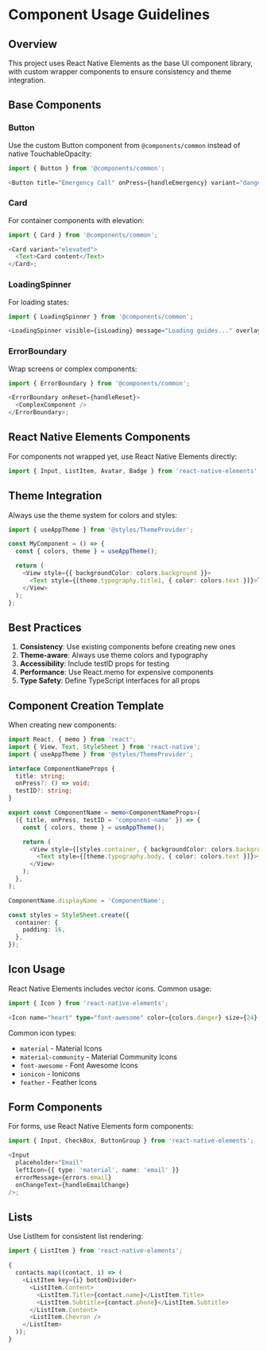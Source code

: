 # Component Usage Guidelines

## Overview

This project uses React Native Elements as the base UI component library, with custom wrapper components to ensure consistency and theme integration.

## Base Components

### Button

Use the custom Button component from `@components/common` instead of native TouchableOpacity:

```typescript
import { Button } from '@components/common';

<Button title="Emergency Call" onPress={handleEmergency} variant="danger" size="large" />;
```

### Card

For container components with elevation:

```typescript
import { Card } from '@components/common';

<Card variant="elevated">
  <Text>Card content</Text>
</Card>;
```

### LoadingSpinner

For loading states:

```typescript
import { LoadingSpinner } from '@components/common';

<LoadingSpinner visible={isLoading} message="Loading guides..." overlay />;
```

### ErrorBoundary

Wrap screens or complex components:

```typescript
import { ErrorBoundary } from '@components/common';

<ErrorBoundary onReset={handleReset}>
  <ComplexComponent />
</ErrorBoundary>;
```

## React Native Elements Components

For components not wrapped yet, use React Native Elements directly:

```typescript
import { Input, ListItem, Avatar, Badge } from 'react-native-elements';
```

## Theme Integration

Always use the theme system for colors and styles:

```typescript
import { useAppTheme } from '@styles/ThemeProvider';

const MyComponent = () => {
  const { colors, theme } = useAppTheme();

  return (
    <View style={{ backgroundColor: colors.background }}>
      <Text style={[theme.typography.title1, { color: colors.text }]}>Title</Text>
    </View>
  );
};
```

## Best Practices

1. **Consistency**: Use existing components before creating new ones
2. **Theme-aware**: Always use theme colors and typography
3. **Accessibility**: Include testID props for testing
4. **Performance**: Use React.memo for expensive components
5. **Type Safety**: Define TypeScript interfaces for all props

## Component Creation Template

When creating new components:

```typescript
import React, { memo } from 'react';
import { View, Text, StyleSheet } from 'react-native';
import { useAppTheme } from '@styles/ThemeProvider';

interface ComponentNameProps {
  title: string;
  onPress?: () => void;
  testID?: string;
}

export const ComponentName = memo<ComponentNameProps>(
  ({ title, onPress, testID = 'component-name' }) => {
    const { colors, theme } = useAppTheme();

    return (
      <View style={[styles.container, { backgroundColor: colors.background }]} testID={testID}>
        <Text style={[theme.typography.body, { color: colors.text }]}>{title}</Text>
      </View>
    );
  },
);

ComponentName.displayName = 'ComponentName';

const styles = StyleSheet.create({
  container: {
    padding: 16,
  },
});
```

## Icon Usage

React Native Elements includes vector icons. Common usage:

```typescript
import { Icon } from 'react-native-elements';

<Icon name="heart" type="font-awesome" color={colors.danger} size={24} />;
```

Common icon types:

- `material` - Material Icons
- `material-community` - Material Community Icons
- `font-awesome` - Font Awesome Icons
- `ionicon` - Ionicons
- `feather` - Feather Icons

## Form Components

For forms, use React Native Elements form components:

```typescript
import { Input, CheckBox, ButtonGroup } from 'react-native-elements';

<Input
  placeholder="Email"
  leftIcon={{ type: 'material', name: 'email' }}
  errorMessage={errors.email}
  onChangeText={handleEmailChange}
/>;
```

## Lists

Use ListItem for consistent list rendering:

```typescript
import { ListItem } from 'react-native-elements';

{
  contacts.map((contact, i) => (
    <ListItem key={i} bottomDivider>
      <ListItem.Content>
        <ListItem.Title>{contact.name}</ListItem.Title>
        <ListItem.Subtitle>{contact.phone}</ListItem.Subtitle>
      </ListItem.Content>
      <ListItem.Chevron />
    </ListItem>
  ));
}
```
